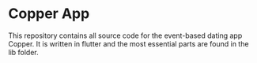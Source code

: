 # Copper App

This repository contains all source code for the event-based dating app Copper. It is written in flutter and the most essential parts are found in the lib folder.
